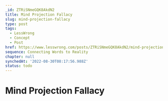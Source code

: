```yaml
---
_id: ZTRiSNmeGQK8AkdN2
title: Mind Projection Fallacy
slug: mind-projection-fallacy
type: post
tags:
  - LessWrong
  - Concept
  - Post
href: https://www.lesswrong.com/posts/ZTRiSNmeGQK8AkdN2/mind-projection-fallacy
sequence: Connecting Words to Reality
chapter: null
synchedAt: '2022-08-30T08:17:56.988Z'
status: todo
---
```


# Mind Projection Fallacy

